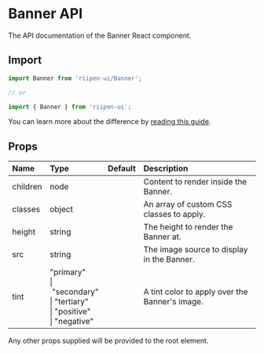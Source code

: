 <!--- This documentation is automatically generated, do not try to edit it. -->

# Banner API

<p class="description">The API documentation of the Banner React component.</p>

## Import

```js
import Banner from 'riipen-ui/Banner';

// or

import { Banner } from 'riipen-ui';
```

You can learn more about the difference by [reading this guide](/guides/bundle-size).

## Props

| Name | Type | Default | Description |
|:-----|:-----|:--------|:------------|
| <span class="prop-name">children</span> | <span class="prop-type">node</span> |  | Content to render inside the Banner. |
| <span class="prop-name">classes</span> | <span class="prop-type">object</span> |  | An array of custom CSS classes to apply. |
| <span class="prop-name">height</span> | <span class="prop-type">string</span> |  | The height to render the Banner at. |
| <span class="prop-name">src</span> | <span class="prop-type">string</span> |  | The image source to display in the Banner. |
| <span class="prop-name">tint</span> | <span class="prop-type">"primary"<br>&#124;&nbsp;"secondary"<br>&#124;&nbsp;"tertiary"<br>&#124;&nbsp;"positive"<br>&#124;&nbsp;"negative"</span> |  | A tint color to apply over the Banner's image. |


Any other props supplied will be provided to the root element.
